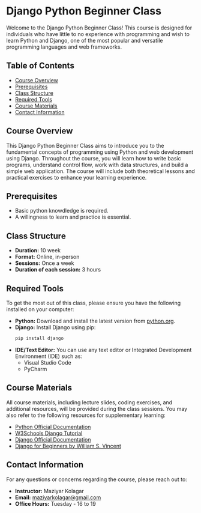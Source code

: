 # Django Python Beginner Class  

Welcome to the Django Python Beginner Class! This course is designed for individuals who have little to no experience with programming and wish to learn Python and Django, one of the most popular and versatile programming languages and web frameworks.  

## Table of Contents  
- [Course Overview](#course-overview)  
- [Prerequisites](#prerequisites)  
- [Class Structure](#class-structure)  
- [Required Tools](#required-tools)  
- [Course Materials](#course-materials)  
- [Contact Information](#contact-information)  

## Course Overview  
This Django Python Beginner Class aims to introduce you to the fundamental concepts of programming using Python and web development using Django. Throughout the course, you will learn how to write basic programs, understand control flow, work with data structures, and build a simple web application. The course will include both theoretical lessons and practical exercises to enhance your learning experience.  

## Prerequisites  
- Basic python knowdledge is required.  
- A willingness to learn and practice is essential.  

## Class Structure  
- **Duration:** 10 week
- **Format:** Online, in-person  
- **Sessions:** Once a week  
- **Duration of each session:** 3 hours  

## Required Tools  
To get the most out of this class, please ensure you have the following installed on your computer:  
- **Python:** Download and install the latest version from [python.org](https://www.python.org).  
- **Django:** Install Django using pip:  
    ```bash  
    pip install django  
    ```  
- **IDE/Text Editor:** You can use any text editor or Integrated Development Environment (IDE) such as:  
    - Visual Studio Code  
    - PyCharm  

## Course Materials  
All course materials, including lecture slides, coding exercises, and additional resources, will be provided during the class sessions. You may also refer to the following resources for supplementary learning:  
- [Python Official Documentation](https://docs.python.org/3/)  
- [W3Schools Django Tutorial](https://www.w3schools.com/django/)  
- [Django Official Documentation](https://docs.djangoproject.com/)  
- [Django for Beginners by William S. Vincent](https://djangoforbeginners.com/)  

## Contact Information  
For any questions or concerns regarding the course, please reach out to:  
- **Instructor:** Maziyar Kolagar  
- **Email:** [maziyarkolagar@gmail.com](mailto:maziyarkolagar@gmail.com)  
- **Office Hours:** Tuesday - 16 to 19
